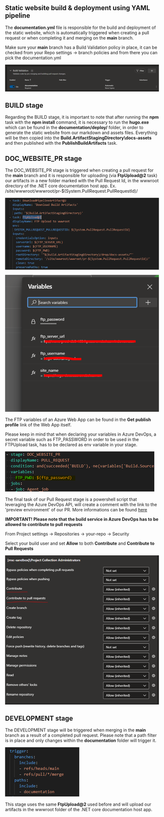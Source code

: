 ## **Static website build & deployment using YAML pipeline**
The **documentation.yml** file is responsible for the build and deployment of the static website, 
which is automatically triggered when creating a pull request or when completing it and merging on the **main** branch.

Make sure your **main** branch has a Build Validation policy in place, it can be checked from your Repo settings -> branch policies and from there you can pick the documentation.yml

![Branch policy](/markdown-guidance/branch-policy.png)


## **BUILD stage**
Regarding the BUILD stage, it is important to note that after running the **npm** task with the **npm install** command, it is necessary to run the 
**hugo.exe** which can be found in the **documentation/deploy/** folder, in order to generate the static website from our markdown and assets files.
Everything will be then copied into the **Build.ArtifactStagingDirectory\docs-assets** and then published with the **PublishBuildArtifacts** task.

## **DOC_WEBSITE_PR stage**
The DOC_WEBSITE_PR stage is triggered when creating a pull request for the **main** branch and it is responsible for uploading (via **FtpUpload@2** task) our artifacts in a new folder marked with the Pull Request Id, in the wwwroot directory of the .NET core documentation host app.
Ex. /site/wwwroot/wwwroot/pr-$(System.PullRequest.PullRequestId)/

![PR FTP Task](/markdown-guidance/pr-yaml.png)

![Variables](/markdown-guidance/variables.png)

The FTP variables of an Azure Web App can be found in the **Get publish profile** link of the Web App itself.

Please keep in mind that when declaring your variables in Azure DevOps, a secret variable such as FTP_PASSWORD in order to be used in the FTPUpload task, has to be declared as env variable in your stage. 

![FTP Pwd](/markdown-guidance/ftp-pwd.png)


The final task of our Pull Request stage is a powershell script that leveraging the Azure DevOps API, will create a comment with the link to the 'preview environment' of our PR.
More informations can be found [here](https://docs.microsoft.com/en-us/rest/api/azure/devops/git/pull%20request%20threads?view=azure-devops-rest-5.1)

**IMPORTANT! Please note that the build service in Azure DevOps has to be allowed to contribute to pull requests**

From Project settings -> Repositories -> your-repo  -> Security 

Select your build user and set **Allow** to both **Contribute** and **Contribute to Pull Requests**

![Contribute](/markdown-guidance/contribute.png)

## **DEVELOPMENT stage**
The DEVELOPMENT stage will be triggered when merging in the **main** branch as a result of a completed pull request. Please note that a path filter is in place and only changes within the **documentation** folder will trigger it.

![Path filter](/markdown-guidance/path-filter.png)

This stage uses the same **FtpUpload@2** used before and will upload our artifacts in the wwwroot folder of the .NET core documentation host app.